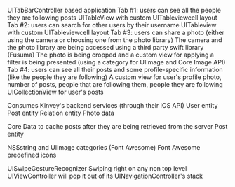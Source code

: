 UITabBarController based application
  Tab #1: users can see all the people they are following posts
    UITableView with custom UITableviewcell layout
  Tab #2: users can search for other users by their username
    UITableview with custom UITableviewcell layout
  Tab #3: users can share a photo (either using the camera or choosing one from the photo library)
    The camera and the photo library are being accessed using a third party swift library (Fusuma)
    The photo is being cropped and a custom view for applying a filter is being presented (using a category for UIImage and Core Image API)
  Tab #4: users can see all their posts and some profile-specific information (like the people they are following)
    A custom view for user's profile photo, number of posts, people that are following them, people they are following
    UICollectionView for user's posts
    
Consumes Kinvey's backend services (through their iOS API)
    User entity
    Post entity
    Relation entity
    Photo data
  
Core Data to cache posts after they are being retrieved from the server
    Post entity
  
NSSstring and UIImage categories (Font Awesome)
    Font Awesome predefined icons

UISwipeGestureRecognizer
    Swiping right on any non top level UIViewController will pop it out of its UINavigationController's stack
